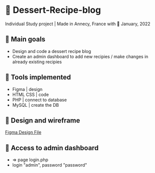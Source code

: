 # 🍰 Dessert-Recipe-blog 
Individual Study project | Made in Annecy, France with 🧡
January, 2022

## 🧁 Main goals
* Design and code a dessert recipe blog
* Create an admin dashboard to add new recipies / make changes in already existing recipies

## 🥞 Tools implemented
* Figma | design
* HTML CSS | code 
* PHP | connect to database
* MySQL | create the DB

## 🥮 Design and wireframe
[Figma Design File](https://www.figma.com/file/jat5KkJHTBOMAZ12riO2r5/HOME-CHEF-desserts?node-id=0%3A1)

## 🍭 Access to admin dashboard
* => page login.php
* login "admin", password "password"
